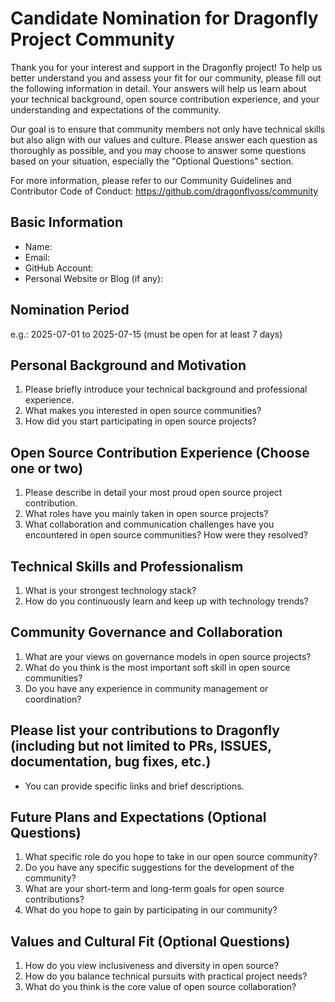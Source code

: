 # Candidate Nomination for Dragonfly Project Community

Thank you for your interest and support in the Dragonfly project! To help us better understand you and assess your fit for our community, please fill out the following information in detail. Your answers will help us learn about your technical background, open source contribution experience, and your understanding and expectations of the community.

Our goal is to ensure that community members not only have technical skills but also align with our values and culture. Please answer each question as thoroughly as possible, and you may choose to answer some questions based on your situation, especially the "Optional Questions" section.

For more information, please refer to our Community Guidelines and Contributor Code of Conduct: <https://github.com/dragonflyoss/community>

## Basic Information

- Name:
- Email:
- GitHub Account:
- Personal Website or Blog (if any):

## Nomination Period

e.g.: 2025-07-01 to 2025-07-15 (must be open for at least 7 days)

## Personal Background and Motivation

1. Please briefly introduce your technical background and professional experience.
2. What makes you interested in open source communities?
3. How did you start participating in open source projects?

## Open Source Contribution Experience (Choose one or two)

1. Please describe in detail your most proud open source project contribution.
2. What roles have you mainly taken in open source projects?
3. What collaboration and communication challenges have you encountered in open source communities? How were they resolved?

## Technical Skills and Professionalism

1. What is your strongest technology stack?
2. How do you continuously learn and keep up with technology trends?

## Community Governance and Collaboration

1. What are your views on governance models in open source projects?
2. What do you think is the most important soft skill in open source communities?
3. Do you have any experience in community management or coordination?

## Please list your contributions to Dragonfly (including but not limited to PRs, ISSUES, documentation, bug fixes, etc.)

- You can provide specific links and brief descriptions.

## Future Plans and Expectations (Optional Questions)

1. What specific role do you hope to take in our open source community?
2. Do you have any specific suggestions for the development of the community?
3. What are your short-term and long-term goals for open source contributions?
4. What do you hope to gain by participating in our community?

## Values and Cultural Fit (Optional Questions)

1. How do you view inclusiveness and diversity in open source?
2. How do you balance technical pursuits with practical project needs?
3. What do you think is the core value of open source collaboration?
